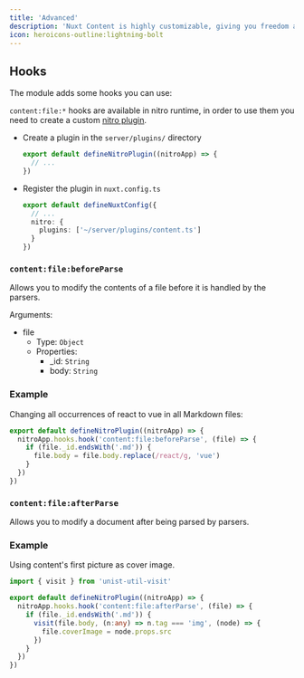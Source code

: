 ```yaml
---
title: 'Advanced'
description: 'Nuxt Content is highly customizable, giving you freedom and control over how the data is transformed.'
icon: heroicons-outline:lightning-bolt
---
```


## Hooks

The module adds some hooks you can use:

`content:file:*` hooks are available in nitro runtime, in order to use them you need to create a custom [nitro plugin](https://nitro.unjs.io/guide/plugins.html).

- Create a plugin in the `server/plugins/` directory

  ```ts [server/plugins/content.ts]
  export default defineNitroPlugin((nitroApp) => {
    // ...
  })
  ```

- Register the plugin in `nuxt.config.ts`

  ```ts [nuxt.config.ts]
  export default defineNuxtConfig({
    // ...
    nitro: {
      plugins: ['~/server/plugins/content.ts']
    }
  })
  ```

### `content:file:beforeParse`

Allows you to modify the contents of a file before it is handled by the parsers.

Arguments:
- file
  - Type: `Object`
  - Properties:
    - _id: `String`
    - body: `String`

### Example

Changing all occurrences of react to vue in all Markdown files:


```ts [server/plugins/content.ts]
export default defineNitroPlugin((nitroApp) => {
  nitroApp.hooks.hook('content:file:beforeParse', (file) => {
    if (file._id.endsWith('.md')) {
      file.body = file.body.replace(/react/g, 'vue')
    }
  })
})
```

### `content:file:afterParse`

Allows you to modify a document after being parsed by parsers.

### Example

Using content's first picture as cover image.

```ts [server/plugins/content.ts]
import { visit } from 'unist-util-visit'

export default defineNitroPlugin((nitroApp) => {
  nitroApp.hooks.hook('content:file:afterParse', (file) => {
    if (file._id.endsWith('.md')) {
      visit(file.body, (n:any) => n.tag === 'img', (node) => {
        file.coverImage = node.props.src
      })
    }
  })
})

```
